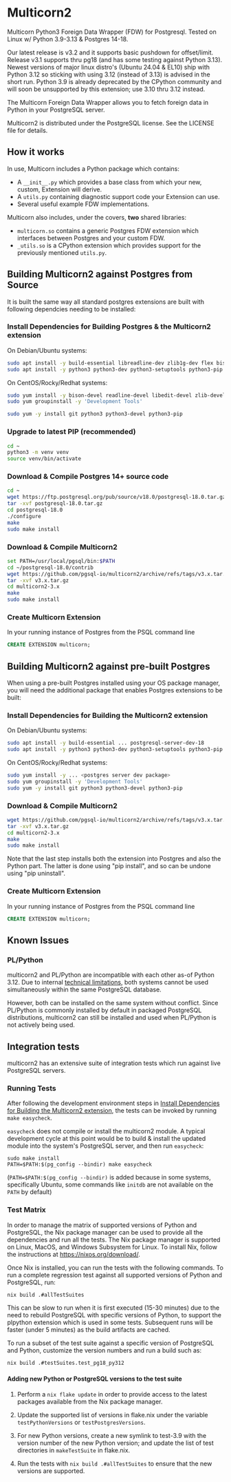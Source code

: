 
Multicorn2
==========

Multicorn Python3 Foreign Data Wrapper (FDW) for Postgresql.  Tested on Linux w/ Python 3.9-3.13 & Postgres 14-18.

Our latest release is v3.2 and it supports basic pushdown for offset/limit.
Release v3.1 supports thru pg18 (and has some testing against Python 3.13).
Newest versions of major linux distro's (Ubuntu 24.04 & EL10) ship with Python 3.12 so sticking with using 3.12 (instead of 3.13) is advised in the short run.
Python 3.9 is already deprecated by the CPython community and will soon be unsupported by this extension; use 3.10 thru 3.12 instead.

The Multicorn Foreign Data Wrapper allows you to fetch foreign data in Python in your PostgreSQL server.

Multicorn2 is distributed under the PostgreSQL license. See the LICENSE file for details.

## How it works

In use, Multicorn includes a Python package which contains:

- A `__init__.py` which provides a base class from which your new,
  custom, Extension will derive.
- A `utils.py` containing diagnostic support code your Extension can use.
- Several useful example FDW implementations.

Multicorn also includes, under the covers, **two** shared libraries:

- `multicorn.so` contains a generic Postgres FDW extension which
  interfaces between Postgres and your custom FDW.
- `_utils.so` is a CPython extension which provides support for
  the previously mentioned `utils.py`.

## Building Multicorn2 against Postgres from Source

It is built the same way all standard postgres extensions are built with following dependcies needing to be installed:

### Install Dependencies for Building Postgres & the Multicorn2 extension
On Debian/Ubuntu systems:
```bash
sudo apt install -y build-essential libreadline-dev zlib1g-dev flex bison libxml2-dev libxslt-dev libssl-dev libxml2-utils xsltproc
sudo apt install -y python3 python3-dev python3-setuptools python3-pip
```

On CentOS/Rocky/Redhat systems:
```bash
sudo yum install -y bison-devel readline-devel libedit-devel zlib-devel openssl-devel bzip2-devel libmxl2 libxslt-devel wget
sudo yum groupinstall -y 'Development Tools'

sudo yum -y install git python3 python3-devel python3-pip
```

### Upgrade to latest PIP (recommended)
```bash
cd ~
python3 -m venv venv
source venv/bin/activate
```

### Download & Compile Postgres 14+ source code
```bash
cd ~
wget https://ftp.postgresql.org/pub/source/v18.0/postgresql-18.0.tar.gz
tar -xvf postgresql-18.0.tar.gz
cd postgresql-18.0
./configure
make
sudo make install
```

### Download & Compile Multicorn2
```bash
set PATH=/usr/local/pgsql/bin:$PATH
cd ~/postgresql-18.0/contrib
wget https://github.com/pgsql-io/multicorn2/archive/refs/tags/v3.x.tar.gz
tar -xvf v3.x.tar.gz
cd multicorn2-3.x
make
sudo make install
```

### Create Multicorn Extension
In your running instance of Postgres from the PSQL command line
```sql
CREATE EXTENSION multicorn;
```

## Building Multicorn2 against pre-built Postgres

When using a pre-built Postgres installed using your OS package manager, you will need the additional package that enables Postgres extensions to be built:

### Install Dependencies for Building the Multicorn2 extension
On Debian/Ubuntu systems:
```bash
sudo apt install -y build-essential ... postgresql-server-dev-18
sudo apt install -y python3 python3-dev python3-setuptools python3-pip python-is-python3
```

On CentOS/Rocky/Redhat systems:
```bash
sudo yum install -y ... <postgres server dev package>
sudo yum groupinstall -y 'Development Tools'
sudo yum -y install git python3 python3-devel python3-pip
```

### Download & Compile Multicorn2
```bash
wget https://github.com/pgsql-io/multicorn2/archive/refs/tags/v3.x.tar.gz
tar -xvf v3.x.tar.gz
cd multicorn2-3.x
make
sudo make install
```

Note that the last step installs both the extension into Postgres and also the Python part. The latter is done using "pip install", and so can be undone using "pip uninstall".

### Create Multicorn Extension
In your running instance of Postgres from the PSQL command line
```sql
CREATE EXTENSION multicorn;
```

## Known Issues

### PL/Python

multicorn2 and PL/Python are incompatible with each other as-of Python 3.12.  Due to internal [technical limitations](https://github.com/pgsql-io/multicorn2/issues/60), both systems cannot be used simultaneously within the same PostgreSQL database.

However, both can be installed on the same system without conflict.  Since PL/Python is commonly installed by default in packaged PostgreSQL distributions, multicorn2 can still be installed and used when PL/Python is not actively being used.


## Integration tests

multicorn2 has an extensive suite of integration tests which run against live PostgreSQL servers.

### Running Tests

After following the development environment steps in [Install Dependencies for Building the Multicorn2 extension](#install-dependencies-for-building-postgres--the-multicorn2-extension), the tests can be invoked by running `make easycheck`.

`easycheck` does not compile or install the multicorn2 module.  A typical development cycle at this point would be to build & install the updated module into the system's PostgreSQL server, and then run `easycheck`:

```
sudo make install
PATH=$PATH:$(pg_config --bindir) make easycheck
```

(`PATH=$PATH:$(pg_config --bindir)` is added because in some systems, specifically Ubuntu, some commands like `initdb` are not available on the `PATH` by default)

### Test Matrix

In order to manage the matrix of supported versions of Python and PostgreSQL, the Nix package manager can be used to provide all the dependencies and run all the tests.  The Nix package manager is supported on Linux, MacOS, and Windows Subsystem for Linux.  To install Nix, follow the instructions at https://nixos.org/download/.

Once Nix is installed, you can run the tests with the following commands.  To run a complete regression test against all supported versions of Python and PostgreSQL, run:

```bash
nix build .#allTestSuites
```

This can be slow to run when it is first executed (15-30 minutes) due to the need to rebuild PostgreSQL with specific versions of Python, to support the plpython extension which is used in some tests.  Subsequent runs will be faster (under 5 minutes) as the build artifacts are cached.

To run a subset of the test suite against a specific version of PostgreSQL and Python, customize the version numbers and run a build such as:

```bash
nix build .#testSuites.test_pg18_py312
```

#### Adding new Python or PostgreSQL versions to the test suite

1. Perform a `nix flake update` in order to provide access to the latest packages available from the Nix package manager.

2. Update the supported list of versions in flake.nix under the variable `testPythonVersions` or `testPostgresVersions`.

3. For new Python versions, create a new symlink to test-3.9 with the version number of the new Python version; and update the list of test directories in `makeTestSuite` in flake.nix.

4. Run the tests with `nix build .#allTestSuites` to ensure that the new versions are supported.
